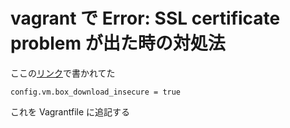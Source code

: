 # vagrant で Error: SSL certificate problem が出た時の対処法
ここの[リンク](http://blog.alfebelow.com/entry/2016/06/03/vagrant_で_Error%3A_SSL_certificate_problem_が出た時の対処法)で書かれてた
```
config.vm.box_download_insecure = true
```
これを Vagrantfile に追記する
